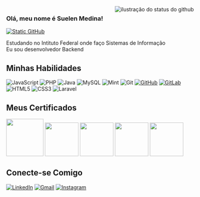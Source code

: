 <img align='right' src="https://github-readme-stats.vercel.app/api?username=suelenmedinape&show_icons=true&title_color=783c00&text_color=af552e&icon_color=783c00&bg_color=f8efd4&cache_seconds=2300" alt="ilustração do status do github">

### Olá, meu nome é Suelen Medina!

[![Static GitHub](https://img.shields.io/static/v1?label=Projetos%20dos%20Cursos&message=medinspe&color=f8efd4&style=for-the-badge&logo=GitHub)](https://github.com/medinspe)

<p>Estudando no Intituto Federal onde faço Sistemas de Informação<br/> Eu sou desenvolvedor Backend</p>
  
## Minhas Habilidades

![JavaScript](https://img.shields.io/badge/JavaScript-f8efd4?style=for-the-badge&logo=javascript&logoColor=783c00)
![PHP](https://img.shields.io/badge/PHP-f8efd4?style=for-the-badge&logo=php&logoColor=783c00)
![Java](https://img.shields.io/badge/java-f8efd4.svg?style=for-the-badge&logo=openjdk&logoColor=783c00)
![MySQL](https://img.shields.io/badge/MySQL-f8efd4?style=for-the-badge&logo=mysql&logoColor=783c00)
![Mint](https://img.shields.io/badge/Linux%20Mint-f8efd4?style=for-the-badge&logo=Linux%20Mint&logoColor=783c00)
![Git](https://img.shields.io/badge/GIT-f8efd4?style=for-the-badge&logo=git&logoColor=783c00)
[![GitHub](https://img.shields.io/badge/GitHub-f8efd4?style=for-the-badge&logo=github&logoColor=783c00)](https://github.com/suelenmedinape)
[![GitLab](https://img.shields.io/badge/GitLab-f8efd4?style=for-the-badge&logo=gitlab&logoColor=783c00)](https://gitlab.com/suelenmedinape)
![HTML5](https://img.shields.io/badge/HTML5-f8efd4?style=for-the-badge&logo=html5&logoColor=783c00)
![CSS3](https://img.shields.io/badge/CSS3-f8efd4?style=for-the-badge&logo=css3&logoColor=783c00)
![Laravel](https://img.shields.io/badge/laravel-f8efd4.svg?style=for-the-badge&logo=laravel&logoColor=783c00)

## Meus Certificados

[<img src="https://assets.dio.me/7fBn4snFZGzJtNuYIdkJ9ec6bXUGC-XOZZo4eiE89WA/f:webp/h:120/q:80/L3RyYWNrcy9hMDM5YjM0Yy03YWE4LTRhM2QtYjc2NS0wN2M4YzgzN2Y2N2EucG5n" height="100"></a>](https://hermes.dio.me/certificates/JQVMTCW4.pdf)
[<img src="https://assets.dio.me/kzmnpNCSrZh0LAbVHyh8ns7flweLXka1dAbGYKX_kMA/f:webp/h:120/q:80/L3RyYWNrcy8yMGIwNGRkZi00MmE3LTQ5NDUtYjAwNC1lNmNkOGIxYTc5OGYucG5n" height="90"></a>](https://hermes.dio.me/certificates/NU0QL0JX.pdf)
[<img src="https://assets.dio.me/N3ET28fsUKPyJZb6mh6vdqhVziWjbk3xPNlE_velBWs/f:webp/h:120/q:80/L3RyYWNrcy85NzIyOTdkYy00MzU3LTRhZjQtYWJlYS04OWEzODg1M2E5NDkucG5n" height="90"></a>](https://hermes.dio.me/certificates/33A2TFYY.pdf)
[<img src="https://assets.dio.me/xpg727feOCFHSMAL25KWbqwBMk3omWspkWlx3TqMbJU/f:webp/h:120/q:80/L3RyYWNrcy9jZmVjZGRiOC04ODljLTQwM2YtOGVkYi01NzcxYjk3ZTk4MmYucG5n" height="90"></a>](https://hermes.dio.me/certificates/DARL9GXJ.pdf)
[<img src="https://hermes.dio.me/courses/badge/b58e9d1f-fea4-410b-a1d8-51b445fc9ed8.png" height="90"></a>](https://hermes.dio.me/certificates/FCO2N0M9.pdf)

## Conecte-se Comigo
[![LinkedIn](https://img.shields.io/badge/LinkedIn-f8efd4?style=for-the-badge&logo=linkedin&logoColor=783c00)](https://www.linkedin.com/in/suelenmedidnape/) 
[![Gmail](https://img.shields.io/badge/Gmail-f8efd4?style=for-the-badge&logo=gmail&logoColor=783c00)](mailto:suelenmedinap)
[![Instagram](https://img.shields.io/badge/-Instagram-f8efd4?style=for-the-badge&logo=instagram&logoColor=783c00)](https://www.instagram.com/suelenmedinap/)
